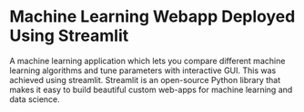 # Machine Learning Webapp Deployed Using Streamlit

A machine learning application which lets you compare different machine learning algorithms and tune parameters with interactive GUI. This was achieved using streamlit. Streamlit is an open-source Python library that makes it easy to build beautiful custom web-apps for machine learning and data science.
 
